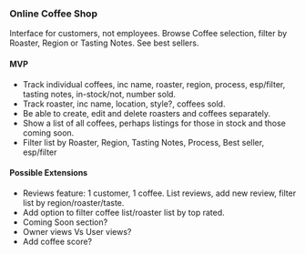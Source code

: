 ### Online Coffee Shop

Interface for customers, not employees.
Browse Coffee selection, filter by Roaster, Region or Tasting Notes.
See best sellers.


#### MVP

* Track individual coffees, inc name, roaster, region, process, esp/filter, tasting notes, in-stock/not, number sold.
* Track roaster, inc name, location, style?, coffees sold.
* Be able to create, edit and delete roasters and coffees separately.
* Show a list of all coffees, perhaps listings for those in stock and those coming soon.
* Filter list by Roaster, Region, Tasting Notes, Process, Best seller, esp/filter

#### Possible Extensions

* Reviews feature: 1 customer, 1 coffee. List reviews, add new review, filter list by region/roaster/taste.
* Add option to filter coffee list/roaster list by top rated.
* Coming Soon section?
* Owner views Vs User views?
* Add coffee score?
